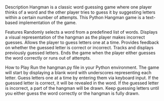 Description
Hangman is a classic word guessing game where one player thinks of a word and the other player tries to guess it by suggesting letters within a certain number of attempts. This Python Hangman game is a text-based implementation of the game.

Features
Randomly selects a word from a predefined list of words.
Displays a visual representation of the hangman as the player makes incorrect guesses.
Allows the player to guess letters one at a time.
Provides feedback on whether the guessed letter is correct or incorrect.
Tracks and displays previously guessed letters.
Ends the game when the player either guesses the word correctly or runs out of attempts.

How to Play
Run the hangman.py file in your Python environment.
The game will start by displaying a blank word with underscores representing each letter.
Guess letters one at a time by entering them via keyboard input.
If the guessed letter is correct, it will be revealed in the word.
If the guessed letter is incorrect, a part of the hangman will be drawn.
Keep guessing letters until you either guess the word correctly or the hangman is fully drawn.
